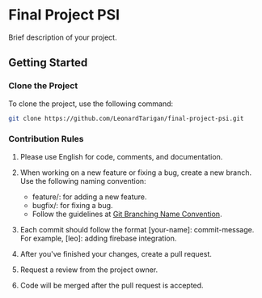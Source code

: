 # Final Project PSI

Brief description of your project.

## Getting Started

### Clone the Project

To clone the project, use the following command:

```bash
git clone https://github.com/LeonardTarigan/final-project-psi.git
```

### Contribution Rules

1. Please use English for code, comments, and documentation.

2. When working on a new feature or fixing a bug, create a new branch. Use the following naming convention:
   - feature/: for adding a new feature.
   - bugfix/: for fixing a bug.
   - Follow the guidelines at [Git Branching Name Convention](https://dev.to/couchcamote/git-branching-name-convention-cch).

3. Each commit should follow the format [your-name]: commit-message. For example, [leo]: adding firebase integration.

4. After you've finished your changes, create a pull request.

5. Request a review from the project owner.

6. Code will be merged after the pull request is accepted.
